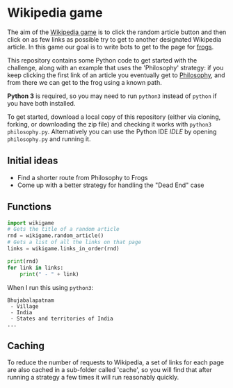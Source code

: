 # Wikipedia game

The aim of the [Wikipedia game][game] is to click the random article button and
then click on as few links as possible try to get to another designated
Wikipedia article. In this game our goal is to write bots to get to the page for
[frogs][].

This repository contains some Python code to get started with the challenge,
along with an example that uses the 'Philosophy' strategy: if you keep clicking
the first link of an article you eventually get to [Philosophy][], and from
there we can get to the frog using a known path.

**Python 3** is required, so you may need to run `python3` instead of `python`
if you have both installed.

To get started, download a local copy of this repository (either via cloning,
forking, or downloading the zip file) and checking it works with `python3
philosophy.py`. Alternatively you can use the Python IDE *IDLE* by opening
`philosophy.py` and running it.

## Initial ideas

* Find a shorter route from Philosophy to Frogs
* Come up with a better strategy for handling the "Dead End" case

## Functions

```python
import wikigame
# Gets the title of a random article
rnd = wikigame.random_article()
# Gets a list of all the links on that page
links = wikigame.links_in_order(rnd)

print(rnd)
for link in links:
    print(" - " + link)
```

When I run this using `python3`:

```
Bhujabalapatnam
 - Village
 - India
 - States and territories of India
...
```

## Caching

To reduce the number of requests to Wikipedia, a set of links for each page are
also cached in a sub-folder called 'cache', so you will find that after running
a strategy a few times it will run reasonably quickly.

[game]: https://en.wikipedia.org/wiki/Wikipedia:Wiki_Game
[philosophy]: https://en.wikipedia.org/wiki/Philosophy
[frogs]: https://en.wikipedia.org/wiki/Frog
